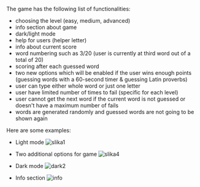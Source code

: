 The game has the following list of functionalities:
- choosing the level (easy, medium, advanced)
- info section about game
- dark/light mode
- help for users (helper letter) 
- info about current score
- word numbering such as 3/20 (user is currently at third word out of a total of 20)
- scoring after each guessed word
- two new options which will be enabled if the user wins enough points (guessing words with a 60-second timer & guessing Latin proverbs)
- user can type either whole word or just one letter
- user have limited number of times to fail (specific for each level)
- user cannot get the next word if the current word is not guessed or doesn't have a maximum number of fails
- words are generated randomly and guessed words are not going to be shown again


Here are some examples:

- Light mode
![slika1](https://github.com/merimas01/Hangman_game/assets/94557948/adc1bdbe-7092-4308-996f-ae6ecf6ea6f5)

- Two additional options for game
![slika4](https://github.com/merimas01/Hangman_game/assets/94557948/2f304f60-02a5-44e5-b296-5079712b2091)

- Dark mode
![dark2](https://github.com/merimas01/Hangman_game/assets/94557948/b8729b87-0dff-4941-993e-8c5ca352c295)

- Info section
![info](https://github.com/merimas01/Hangman_game/assets/94557948/562bbad0-45c7-4060-8e81-134c0c0fad16) 




